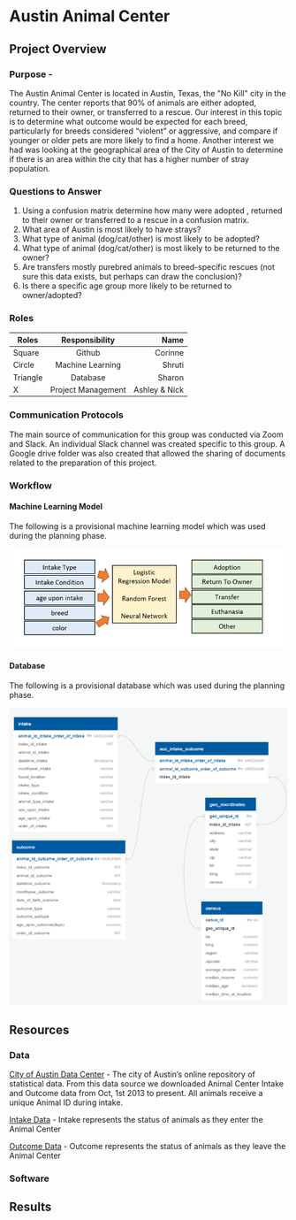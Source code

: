 # Austin Animal Center
## Project Overview 

### Purpose - 
The Austin Animal Center is located in Austin, Texas, the "No Kill" city in the country. The center reports that 90% of animals are either adopted, returned to their owner, or transferred to a rescue. Our interest in this topic is to determine what outcome would be expected for each breed, particularly for breeds considered “violent” or aggressive, and compare if younger or older pets are more likely to find a home. Another interest we had was looking at the geographical area of the City of Austin to determine if there is an area within the city that has a higher number of stray population.

### Questions to Answer
1.  Using a confusion matrix determine how many were adopted , returned to their owner or transferred to a rescue in a confusion matrix.
2.  What area of Austin is most likely to have strays?
3.  What type of animal (dog/cat/other) is most likely to be adopted?
4.  What type of animal (dog/cat/other) is most likely to be returned to the owner?
5.  Are transfers mostly purebred animals to breed-specific rescues (not sure this data exists, but perhaps can draw the conclusion)?
6.  Is there a specific age group more likely to be returned to owner/adopted?

### Roles
| Roles         | Responsibility     | Name          |
| ------------- |:------------------:| -------------:|
| Square        | Github             | Corinne       |
| Circle        | Machine Learning   | Shruti        |
| Triangle      | Database           | Sharon        |
| X             | Project Management | Ashley & Nick |

### Communication Protocols
The main source of communication for this group was conducted via Zoom and Slack. An individual Slack channel was created specific to this group. A Google drive folder was also created that allowed the sharing of documents related to the preparation of this project.

### Workflow
#### Machine Learning Model
The following is a provisional machine learning model which was used during the planning phase.

![ML Mockup](https://github.com/CorinneBean/Project_A_Team/blob/37e725957dba0e937832051c41ce61b0a53d2517/Images/ML%20Mockup.png)

#### Database
The following is a provisional database which was used during the planning phase.

![ERD](https://github.com/CorinneBean/Project_A_Team/blob/37e725957dba0e937832051c41ce61b0a53d2517/Images/ERD.png)

## Resources 
### Data
[City of Austin Data Center](https://data.austintexas.gov/browse?City-of-Austin_Department-=Animal+Services) -  The city of Austin’s online repository of statistical data. From this data source we downloaded Animal Center Intake and Outcome data from Oct, 1st 2013 to present. All animals receive a unique Animal ID during intake.

[Intake Data](https://data.austintexas.gov/Health-and-Community-Services/Austin-Animal-Center-Intakes/wter-evkm/data) - Intake represents the status of animals as they enter the Animal Center

[Outcome Data](https://data.austintexas.gov/Health-and-Community-Services/Austin-Animal-Center-Outcomes/9t4d-g238/data) - Outcome represents the status of animals as they leave the Animal Center

### Software



## Results 